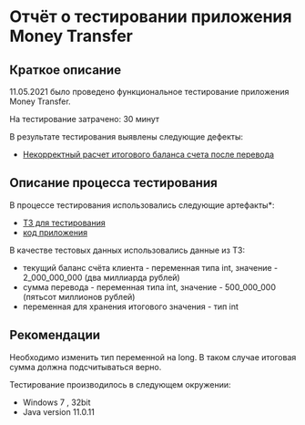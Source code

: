 # Отчёт о тестировании приложения Money Transfer

## Краткое описание

11.05.2021 было проведено функциональное тестирование приложения Money Transfer.

На тестирование затрачено: 30 минут

В результате тестирования выявлены следующие дефекты:
* [Некорректный расчет итогового баланса счета после перевода](https://github.com/kassiopea-coder/java-hw12-Money-Transfer/issues/1) 

## Описание процесса тестирования

В процессе тестирования использовались следующие артефакты*:
* [ТЗ для тестирования](https://github.com/netology-code/javaqa-homeworks/tree/master/programming)
* [код приложения ](https://github.com/netology-code/javaqa-code/blob/master/1.2_programming/variables/src/Main.java)

  
В качестве тестовых данных использовались данные из ТЗ:
* текущий баланс счёта клиента - переменная типа int, значение - 2_000_000_000 (два миллиарда рублей)
* сумма перевода - переменная типа int, значение - 500_000_000 (пятьсот миллионов рублей)
* переменная для хранения итогового значения - тип int

## Рекомендации 
Необходимо изменить тип переменной на long. В таком случае итоговая сумма должна подсчитываться верно.

Тестирование производилось в следующем окружении:
* Windows 7 , 32bit
* Java version 11.0.11
